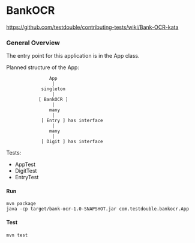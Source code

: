 # BankOCR

https://github.com/testdouble/contributing-tests/wiki/Bank-OCR-kata

### General Overview

The entry point for this application is in the App class.

Planned structure of the App:

                    App
                     |
                 singleton
                     |
                [ BankOCR ]
                     |
                    many
                     |
                 [ Entry ] has interface
                     |
                    many
                     |
                 [ Digit ] has interface

Tests:

- AppTest
- DigitTest
- EntryTest

#### Run

```
mvn package
java -cp target/bank-ocr-1.0-SNAPSHOT.jar com.testdouble.bankocr.App
```

#### Test

```
mvn test
```